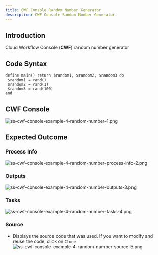 ```yaml
---
title: CWF Console Random Number Generator
description: CWF Console Random Number Generator.
---
```


## Introduction

Cloud Workflow Console (**CWF**) random number generator 

## Code Syntax
 ```
 define main() return $random1, $random2, $random3 do
  $random1 = rand()
  $random2 = rand(1)
  $random3 = rand(100)
end
```

## CWF Console
![ss-cwf-console-example-4-random-number-1.png](/img/ss-cwf-console-example-4-random-number-1.png)

## Expected Outcome

### Process Info
![ss-cwf-console-example-4-random-number-process-info-2.png](/img/ss-cwf-console-example-4-random-number-process-info-2.png)
 
### Outputs
![ss-cwf-console-example-4-random-number-outputs-3.png](/img/ss-cwf-console-example-4-random-number-outputs-3.png)

### Tasks
![ss-cwf-console-example-4-random-number-tasks-4.png](/img/ss-cwf-console-example-4-random-number-tasks-4.png)

### Source
 * Displays the source code that was used.  If you want to modify and reuse the code, click on `Clone`
![ss-cwf-console-example-4-random-number-source-5.png](/img/ss-cwf-console-example-4-random-number-source-5.png)


